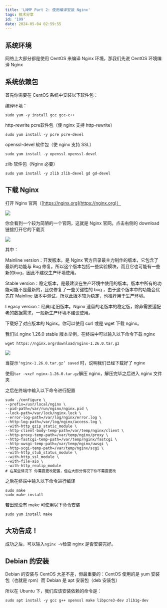 ```yaml
---
title: 'LNMP Part 2: 使用编译安装 Nginx'
tags: 技术分享
id: '199'
date: 2024-05-04 02:59:55
---
```


## 系统环境

网络上大部分都是使用 CentOS 来编译 Nginx 环境，那我们先说 CentOS 环境编译 Nginx

## 系统依赖包

首先你需要在 CentOS 系统中安装以下软件包：

编译环境：

```
sudo yum -y install gcc gcc-c++
```

http-rewrite pcre软件包（使 nginx 支持 http-rewrite）

```
sudo yum install -y pcre pcre-devel
```

openssl-devel 软件包（使 nginx 支持 SSL）

```
sudo yum install -y openssl openssl-devel
```

zilb 软件包（Nginx 必要）

```
sudo yum install -y zlib zlib-devel gd gd-devel
```

## 下载 Nginx

打开 Nginx 官网（[https://nginx.org](https://nginx.org)）

![](https://api.ymbit.cn/images/lnmp_install/nginx_website.png)

你会看到一个较为简陋的一个官网，这就是 Nginx 官网。点击右侧的 download 链接打开它的下载页

![](https://api.ymbit.cn/images/lnmp_install/nginx_website_download.png)

其中：

Mainline version：开发版本。是 Nginx 官方目录最主力制作的版本，它包含了最新的功能与 Bug 修复。所以这个版本包括一些实验模块，而且它也可能有一些新的bug，因此不建议生产环境使用。

Stable version：稳定版本，是最建议在生产环境中使用的版本。版本中所有的功能可能不是最新的，且仅修复了一些关键性的 bug ，由于这个版本中的功能会优先在 Mainline 版本中测试，所以此版本较为稳定，也推荐用于生产环境。

Legacy version：经典/老旧版本。Nginx 遗留的老版本的稳定版，除非需要适配老的数据需求，一般新生产环境不建议使用。

下载好了对应版本的 Nginx。你可以使用 curl 或是 wget 下载 nginx。

我们以 nginx 1.26.0 stable 版本举例，在终端中可以输入以下命令下载 nginx

```
wget https://nginx.org/download/nginx-1.26.0.tar.gz
```

![](https://api.ymbit.cn/images/lnmp_install/terminal_wget_nginx.png)

当提示`‘nginx-1.26.0.tar.gz’ saved` 时，说明我们已经下载好了 nginx

使用`tar -vxzf nginx-1.26.0.tar.gz`解压 nginx，解压完毕之后进入 nginx 文件夹

之后在终端中输入以下命令进行配置

```
sudo ./configure \
--prefix=/usr/local/nginx \
--pid-path=/var/run/nginx/nginx.pid \
--lock-path=/var/lock/nginx.lock \
--error-log-path=/var/log/nginx/error.log \
--http-log-path=/var/log/nginx/access.log \
--with-http_gzip_static_module \
--http-client-body-temp-path=/var/temp/nginx/client \
--http-proxy-temp-path=/var/temp/nginx/proxy \
--http-fastcgi-temp-path=/var/temp/nginx/fastcgi \
--http-uwsgi-temp-path=/var/temp/nginx/uwsgi \
--http-scgi-temp-path=/var/temp/nginx/scgi \
--with-http_stub_status_module \
--with-http_ssl_module \
--with-file-aio \
--with-http_realip_module
# 在某些情况下 你需要更改配置，但在大部分情况下你不需要更改
```

之后在终端中输入以下命令进行编译

```
sudo make
sudo make install
```

若出现没有 make 可使用以下命令安装

```
sudo yum install make
```

## 大功告成！

成功之后，可以输入`nginx -V`检查 nginx 是否安装完好。

## Debian 的安装

Debian 的安装与 CentOS 大差不差，但最重要的：CentOS 使用的是 yum 安装包（也就是 rpm）而 Debian 是 apt 安装包（deb 安装包）

所以在 Ubuntu 下，我们应该安装依赖的命令是：

```
sudo apt install -y gcc g++ openssl make libpcre3-dev zlib1g-dev
```